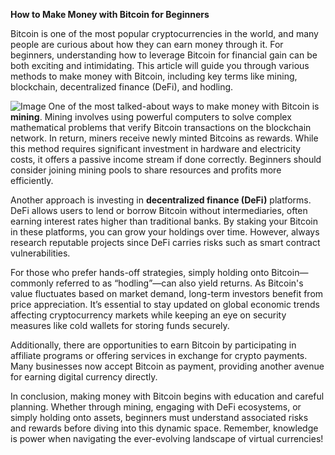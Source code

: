**How to Make Money with Bitcoin for Beginners**

Bitcoin is one of the most popular cryptocurrencies in the world, and many people are curious about how they can earn money through it. For beginners, understanding how to leverage Bitcoin for financial gain can be both exciting and intimidating. This article will guide you through various methods to make money with Bitcoin, including key terms like mining, blockchain, decentralized finance (DeFi), and hodling.


![Image](https://github.com/user-attachments/assets/31692037-0104-4703-abd1-696b6a7dd41b)
One of the most talked-about ways to make money with Bitcoin is **mining**. Mining involves using powerful computers to solve complex mathematical problems that verify Bitcoin transactions on the blockchain network. In return, miners receive newly minted Bitcoins as rewards. While this method requires significant investment in hardware and electricity costs, it offers a passive income stream if done correctly. Beginners should consider joining mining pools to share resources and profits more efficiently.

Another approach is investing in **decentralized finance (DeFi)** platforms. DeFi allows users to lend or borrow Bitcoin without intermediaries, often earning interest rates higher than traditional banks. By staking your Bitcoin in these platforms, you can grow your holdings over time. However, always research reputable projects since DeFi carries risks such as smart contract vulnerabilities.

For those who prefer hands-off strategies, simply holding onto Bitcoin—commonly referred to as “hodling”—can also yield returns. As Bitcoin's value fluctuates based on market demand, long-term investors benefit from price appreciation. It’s essential to stay updated on global economic trends affecting cryptocurrency markets while keeping an eye on security measures like cold wallets for storing funds securely.

Additionally, there are opportunities to earn Bitcoin by participating in affiliate programs or offering services in exchange for crypto payments. Many businesses now accept Bitcoin as payment, providing another avenue for earning digital currency directly.

In conclusion, making money with Bitcoin begins with education and careful planning. Whether through mining, engaging with DeFi ecosystems, or simply holding onto assets, beginners must understand associated risks and rewards before diving into this dynamic space. Remember, knowledge is power when navigating the ever-evolving landscape of virtual currencies!